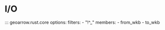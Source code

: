 # I/O

::: geoarrow.rust.core
    options:
      filters:
        - "!^_"
      members:
        - from_wkb
        - to_wkb
